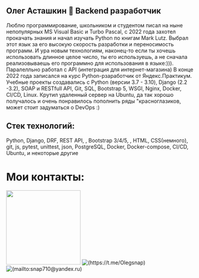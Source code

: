 ##  Олег Асташкин &#128040; Backend разработчик


Люблю программирование, школьником и студентом писал на ныне непопулярных MS Visual Basic и Turbo Pascal, с 2022 года захотел прокачать знания и начал изучать Python по книгам Mark Lutz. Выбрал этот язык за его высокую скорость разработки и переносимость программ. И ура новым технологиям, наконец-то если ты хочешь использовать длинное целое число, ты его используешь, а не сначала реализовываешь его программно для использования в языке:))). Паралелльно работал с API (интеграция для интернет-магазина)
В конце 2022 года записался на курс Python-рзаработчик от Яндекс.Практикум. Учебные проекты создавались с Python (версии 3.7 - 3.10), Django (2.2 -3.2), SOAP и RESTfull API, Git, SQL, Bootstrap 5, WSGI, Nginx, Docker, CI/CD, Linux. Крутил удаленный сервер на Ubuntu, да так хорошо получалось и очень понравилось пополнить ряды "красноглазиков, может стоит задуматься о DevOps :)

## Стек технологий:
Python, Django, DRF, REST API, , Bootstrap 3/4/5, , HTML, CSS(немного), git, js, pytest, unittest, json, PostgreSQL, Docker, Docker-compose, CI/CD, Ubuntu, и некоторые другие

# Мои контакты:
<a href="https://t.me/Olegsnap"> <img src="https://raw.githubusercontent.com/gilbarbara/logos/main/logos/telegram.svg" width="200"/></a>
![(https://t.me/Olegsnap)](https://raw.githubusercontent.com/gilbarbara/logos/main/logos/telegram.svg)
![(mailto:snap710@yandex.ru)](https://tse4.mm.bing.net/th?id=OIP.KFm8RFRscc8Hr34abd8y6QAAAA&pid=Api)

